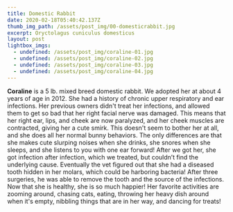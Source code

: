 ```yaml
---
title: Domestic Rabbit
date: 2020-02-18T05:40:42.137Z
thumb_img_path: /assets/post_img/00-domesticrabbit.jpg
excerpt: Oryctolagus cuniculus domesticus
layout: post
lightbox_imgs:
  - undefined: /assets/post_img/coraline-01.jpg
  - undefined: /assets/post_img/coraline-02.jpg
  - undefined: /assets/post_img/coraline-03.jpg
  - undefined: /assets/post_img/coraline-04.jpg
---
```


**Coraline** is a 5 lb. mixed breed domestic rabbit. We adopted her at about 4 years of age in 2012.
She had a history of chronic upper respiratory and ear infections. Her previous owners didn't
treat her infections, and allowed them to get so bad that her right facial nerve was damaged.
This means that her right ear, lips, and cheek are now paralyzed, and her cheek muscles are
contracted, giving her a cute smirk. This doesn't seem to bother her at all, and she does all her
normal bunny behaviors. The only differences are that she makes cute slurping noises when she
drinks, she snores when she sleeps, and she listens to you with one ear forward! After we got
her, she got infection after infection, which we treated, but couldn’t find the underlying
cause. Eventually the vet figured out that she had a diseased tooth hidden in her molars, which
could be harboring bacteria! After three surgeries, he was able to remove the tooth and the
source of the infections. Now that she is healthy, she is so much happier! Her favorite
activities are zooming around, chasing cats, eating, throwing her heavy dish around when it's
empty, nibbling things that are in her way, and dancing for treats!
